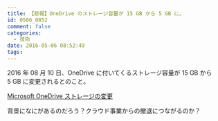 ```yaml
---
title: 【悲報】OneDrive のストレージ容量が 15 GB から 5 GB に。
id: 0506_0852
comment: false
categories:
  - 技術
date: 2016-05-06 08:52:49
tags:
---
```


<span class="s1">2016 年 08 月 10 日、OneDrive に付いてくるストレージ容量が 15 GB から 5 GB に変更されるとのこと。</span>

[Microsoft OneDrive ストレージの変更](https://support.office.com/ja-jp/article/Microsoft-OneDrive-%E3%82%B9%E3%83%88%E3%83%AC%E3%83%BC%E3%82%B8%E3%81%AE%E5%A4%89%E6%9B%B4-bf91132d-d0cb-4cbb-96ba-86278c5c1c2f?WT.mc_id=PART_OneDrive-Unknown_OneRM_StorageChanges_FAQ&amp;ui=ja-JP&amp;rs=ja-JP&amp;ad=JP)

背景になにがあるのだろう？クラウド事業からの撤退につながるのか？
